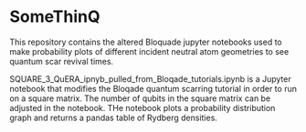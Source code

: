 # SomeThinQ

This repository contains the altered Bloquade jupyter notebooks used to make probability plots of different incident neutral atom geometries to see quantum scar revival times.

SQUARE_3_QuERA_ipnyb_pulled_from_Bloqade_tutorials.ipynb is a Jupyter notebook that modifies the Bloqade quantum scarring tutorial in order to run on a square matrix. The number of qubits in the square matrix can be adjusted in the notebook. THe notebook plots a probability distribution graph and returns a pandas table of Rydberg densities.
